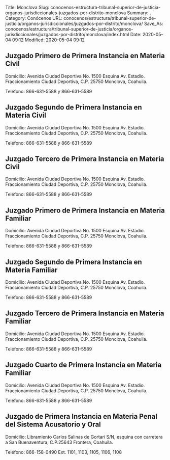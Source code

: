 Title: Monclova
Slug: conocenos-estructura-tribunal-superior-de-justicia-organos-jurisdiccionales-juzgados-por-distrito-monclova
Summary: .
Category: Conócenos
URL: conocenos/estructura/tribunal-superior-de-justicia/organos-jurisdiccionales/juzgados-por-distrito/monclova/
Save_As: conocenos/estructura/tribunal-superior-de-justicia/organos-jurisdiccionales/juzgados-por-distrito/monclova/index.html
Date: 2020-05-04 09:12
Modified: 2020-05-04 09:12



## Juzgado Primero de Primera Instancia en Materia Civil

Domicilio: Avenida Ciudad Deportiva No. 1500 Esquina Av. Estadio.
Fraccionamiento Ciudad Deportiva, C.P. 25750 Monclova, Coahuila.

Teléfono: 866-631-5588 y 866-631-5589

## Juzgado Segundo de Primera Instancia en Materia Civil

Domicilio: Avenida Ciudad Deportiva No. 1500 Esquina Av. Estadio.
Fraccionamiento Ciudad Deportiva, C.P. 25750 Monclova, Coahuila.

Teléfono: 866-631-5588 y 866-631-5589

## Juzgado Tercero de Primera Instancia en Materia Civil

Domicilio: Avenida Ciudad Deportiva No. 1500 Esquina Av. Estadio.
Fraccionamiento Ciudad Deportiva, C.P. 25750 Monclova, Coahuila.

Teléfono: 866-631-5588 y 866-631-5589

## Juzgado Primero de Primera Instancia en Materia Familiar

Domicilio: Avenida Ciudad Deportiva No. 1500 Esquina Av. Estadio.
Fraccionamiento Ciudad Deportiva, C.P. 25750 Monclova, Coahuila.

Teléfono: 866-631-5588 y 866-631-5589

## Juzgado Segundo de Primera Instancia en Materia Familiar

Domicilio: Avenida Ciudad Deportiva No. 1500 Esquina Av. Estadio.
Fraccionamiento Ciudad Deportiva, C.P. 25750 Monclova, Coahuila.

Teléfono: 866-631-5588 y 866-631-5589

## Juzgado Tercero de Primera Instancia en Materia Familiar

Domicilio: Avenida Ciudad Deportiva No. 1500 Esquina Av. Estadio.
Fraccionamiento Ciudad Deportiva, C.P. 25750 Monclova, Coahuila.

Teléfono: 866-631-5588 y 866-631-5589

## Juzgado Cuarto de Primera Instancia en Materia Familiar

Domicilio: Avenida Ciudad Deportiva No. 1500 Esquina Av. Estadio.
Fraccionamiento Ciudad Deportiva, C.P. 25750 Monclova, Coahuila.

Teléfono: 866-631-5588 y 866-631-5589

## Juzgado de Primera Instancia en Materia Penal del Sistema Acusatorio y Oral

Domicilio: Libramiento Carlos Salinas de Gortari S/N, esquina con carretera a San Buenaventura, C.P.25643 Frontera, Coahuila.

Teléfono: 866-158-0490 Ext. 1101, 1103, 1105, 1106, 1108



